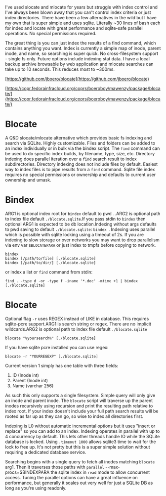 I've used slocate and mlocate for years but struggle with index control and I've always been blown away that you can't control index criteria or just index directories.  There have been a few alternatives in the wild but I have my own that is super simple and uses sqlite.  Literally \~30 lines of bash each for index and locate with great performance and sqlite-safe parallel operations.  No special permissions required.

The great thing is you can just index the results of a find command, which contains anything you want.  Index is currently a simple map of inode, parent inode, and name, so searching is super quick. No cross-filesystem support - single fs only.  Future options include indexing stat data.  I have a local backup archive browsable by web application and mlocate searches can take up to 10 seconds.  This reduces most to \~300ms.

[https://github.com/jboero/blocate](https://github.com/jboero/blocate)

[https://copr.fedorainfracloud.org/coprs/boeroboy/mawenzy/package/blocate/](https://copr.fedorainfracloud.org/coprs/boeroboy/mawenzy/package/blocate/)

# Blocate

A Q&D slocate/mlocate alternative which provides basic fs indexing and search via SQLite.  Highly customizable. Files and folders can be added to an index individually or in bulk via the bindex script.  The `find` command can be used to do specific index builds, by filename, type, size, etc.  Directory indexing does parallel iteration over a `find` search result to index subdirectories.  Directory indexing does not include files by default.  Easiest way to index files is to pipe results from a `find` command.  Sqlite file index requires no special permissions or ownership and defaults to current user ownership and umask.

# Bindex

ARG1 is optional index root for `bindex` default to pwd `.`.ARG2 is optional path to index file default `./blocate.sqlite`.If you pass stdin to `bindex` then optional ARG1 is expected to be db location.Indexing without args defaults to pwd saving to default `./blocate.sqlite`: `bindex .`Indexing uses parallel which is possible with sqlite locking using a timeout of 2s.  If you are indexing to slow storage or over networks you may want to drop parallelism via env var `$BLOCATEPARA` or just index to tmpfs before copying to network.

    bindex
    bindex [/path/to/file] [./blocate.sqlite]
    bindex [/path/to/dir/] [./blocate.sqlite]

or index a list or `find` command from stdin:

    find . -type d -or -type f -iname '*.doc' -mtime +1 | bindex [./blocate.sqlite]

# Blocate

Optional flag `-r` uses REGEX instead of LIKE in database.  This requires sqlite-pcre support.ARG1 is search string or regex.  There are no implicit wildcards.ARG2 is optional path to index file default `./blocate.sqlite`

    blocate "%yoursearch%" [./blocate.sqlite]

If you have sqlite pcre installed you can use regex:

    blocate -r "YOURREGEXP" [./blocate.sqlite]

Current version 1 simply has one table with three fields:

1. ID (Inode int)
2. Parent (Inode int)
3. Name (varchar 256)

As such this only supports a single filesystem.  Simple query will only give an inode and parent inode. The `blocate` script will traverse up the parent inodes recursively using recursion and print the resulting path relative to index root.  If your index doesn't include your full path search results will be rooted as far up as they can go, so wise to index all directories first.

Indexing is L0 without automatic incremental options but it uses "insert or replace" so you can add to an index. Indexing operates in parallel with up to 4 concurrency by default.  This lets other threads handle IO while the SQLite database is locked. Using  `.timeout 1000` allows sqlite3 time to wait for the lock to free up.  It's not pretty but this is a super simple solution without requiring a dedicated database service.

Searching begins with a single query to fetch all inodes matching `blocate` arg1.  Then it traverses those paths with `parallel` \--max-procs=$BINDEXPARA the sqlite index in `read` mode to allow concurrent access.  Tuning the parallel options can have a great influence on performance, but generally it scales out very well for just a SQLite DB as long as you're using readonly.
